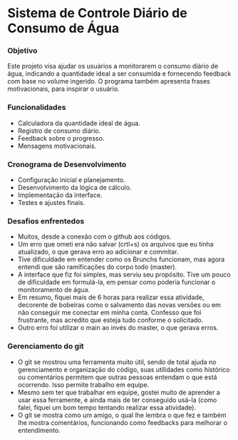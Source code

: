 # Sistema de Controle Diário de Consumo de Água

### Objetivo
Este projeto visa ajudar os usuários a monitorarem o consumo diário de água, indicando a quantidade ideal a ser consumida e fornecendo feedback com base no volume ingerido. O programa também apresenta frases motivacionais, para inspirar o usuário.

### Funcionalidades
- Calculadora da quantidade ideal de água.
- Registro de consumo diário.
- Feedback sobre o progresso.
- Mensagens motivacionais.

### Cronograma de Desenvolvimento
- Configuração inicial e planejamento.
- Desenvolvimento da lógica de cálculo.
- Implementação da interface.
- Testes e ajustes finais.

### Desafios enfrentedos
- Muitos, desde a conexão com o github aos códigos. 
- Um erro que ometi era não salvar (crtl+s) os arquivos que eu tinha atualizado, o que gerava erro ao adicionar e commitar.
- Tive dificuldade em entender como os Brunchs funcionam, mas agora entendi que são ramificações do corpo todo (master).
- A interface que fiz foi simples, mas serviu seu propósito. Tive um pouco de dificuldade em formulá-la, em pensar como poderia funcionar o monitoramento de água.
- Em resumo, fiquei mais de 6 horas para realizar essa atividade, decorente de bobeiras como o salvamento das novas versões ou em não conseguir me conectar em minha conta. Confesso que foi frustrante, mas acredito que esteja tudo conforme o solicitado.
- Outro erro foi utilizar o main ao invés do master, o que gerava erros.

### Gerenciamento do git
- O git se mostrou uma ferramenta muito útil, sendo de total ajuda no gerenciamento e organização do código, suas utilidades como histórico ou comentários permitem que outras pessoas entendam o que está ocorrendo. Isso permite trabalho em equipe.
- Mesmo sem ter que trabalhar em equipe, gostei muito de aprender a usar essa ferramente, e ainda mais de ter conseguido usá-la (como falei, fiquei um bom tempo tentando realizar essa atividade). 
- O git se mostra como um amigo, o qual lhe lembra o que fez e também lhe mostra comentários, funcionando como feedbacks para melhorar o entendimento. 